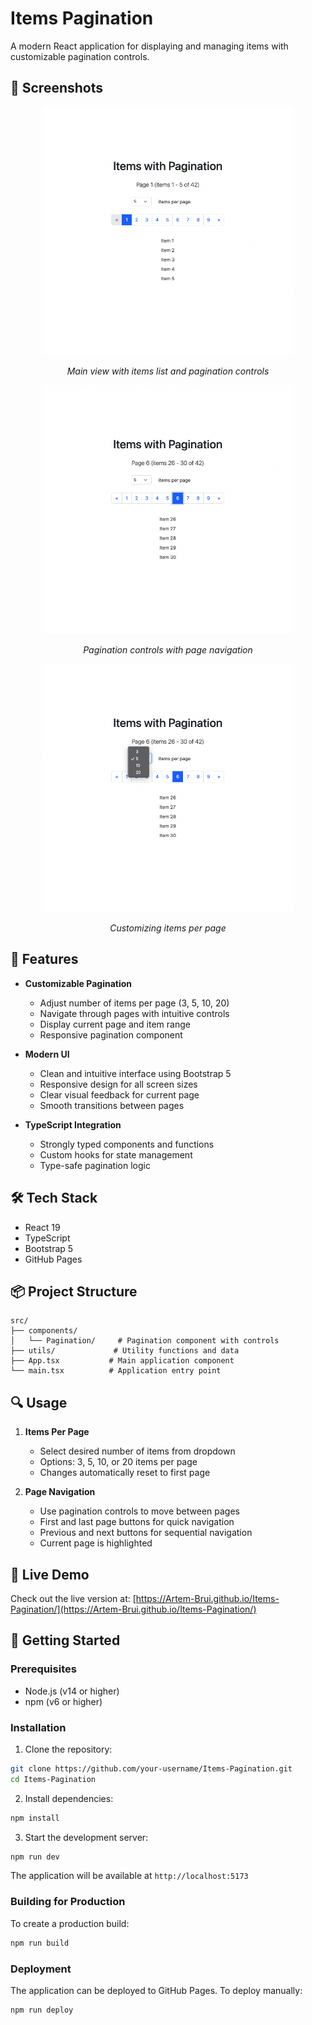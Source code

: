 # Items Pagination

A modern React application for displaying and managing items with customizable pagination controls.

## 📸 Screenshots

<div align="center">
  <img src="docs/images/main-view.png" alt="Main View" width="400"/>
  <p><em>Main view with items list and pagination controls</em></p>
  
  <img src="docs/images/pagination.png" alt="Pagination Controls" width="400"/>
  <p><em>Pagination controls with page navigation</em></p>
  
  <img src="docs/images/items-per-page.png" alt="Items Per Page" width="400"/>
  <p><em>Customizing items per page</em></p>
</div>

## 🌟 Features

- **Customizable Pagination**

  - Adjust number of items per page (3, 5, 10, 20)
  - Navigate through pages with intuitive controls
  - Display current page and item range
  - Responsive pagination component

- **Modern UI**

  - Clean and intuitive interface using Bootstrap 5
  - Responsive design for all screen sizes
  - Clear visual feedback for current page
  - Smooth transitions between pages

- **TypeScript Integration**
  - Strongly typed components and functions
  - Custom hooks for state management
  - Type-safe pagination logic

## 🛠️ Tech Stack

- React 19
- TypeScript
- Bootstrap 5
- GitHub Pages

## 📦 Project Structure

```
src/
├── components/
│   └── Pagination/     # Pagination component with controls
├── utils/             # Utility functions and data
├── App.tsx           # Main application component
└── main.tsx          # Application entry point
```

## 🔍 Usage

1. **Items Per Page**

   - Select desired number of items from dropdown
   - Options: 3, 5, 10, or 20 items per page
   - Changes automatically reset to first page

2. **Page Navigation**

   - Use pagination controls to move between pages
   - First and last page buttons for quick navigation
   - Previous and next buttons for sequential navigation
   - Current page is highlighted

## 🎯 Live Demo

Check out the live version at: [https://Artem-Brui.github.io/Items-Pagination/](https://Artem-Brui.github.io/Items-Pagination/)

## 🚀 Getting Started

### Prerequisites

- Node.js (v14 or higher)
- npm (v6 or higher)

### Installation

1. Clone the repository:

```bash
git clone https://github.com/your-username/Items-Pagination.git
cd Items-Pagination
```

2. Install dependencies:

```bash
npm install
```

3. Start the development server:

```bash
npm run dev
```

The application will be available at `http://localhost:5173`

### Building for Production

To create a production build:

```bash
npm run build
```

### Deployment

The application can be deployed to GitHub Pages. To deploy manually:

```bash
npm run deploy
```
